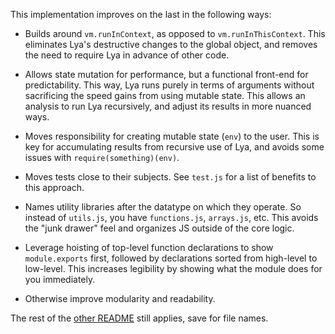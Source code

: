 This implementation improves on the last in the following ways:

* Builds around `vm.runInContext`, as opposed to `vm.runInThisContext`.
  This eliminates Lya's destructive changes to the global object, and
  removes the need to require Lya in advance of other code.

* Allows state mutation for performance, but a functional front-end
  for predictability. This way, Lya runs purely in terms of arguments
  without sacrificing the speed gains from using mutable state. This
  allows an analysis to run Lya recursively, and adjust its results in
  more nuanced ways.

* Moves responsibility for creating mutable state (`env`) to the user.
  This is key for accumulating results from recursive use of Lya, and
  avoids some issues with `require(something)(env)`.

* Moves tests close to their subjects. See `test.js` for a list of
  benefits to this approach.

* Names utility libraries after the datatype on which they operate. So
  instead of `utils.js`, you have `functions.js`, `arrays.js`,
  etc. This avoids the "junk drawer" feel and organizes JS outside of
  the core logic.

* Leverage hoisting of top-level function declarations to show
  `module.exports` first, followed by declarations sorted from
  high-level to low-level. This increases legibility by showing what
  the module does for you immediately.

* Otherwise improve modularity and readability.

The rest of the [other README](../src/README.md) still applies, save
for file names.
